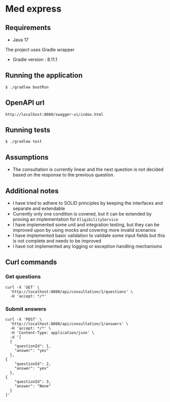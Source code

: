 # Med express 

## Requirements
- Java 17

The project uses Gradle wrapper
- Gradle version : 8.11.1

## Running the application

```
$ ./gradlew bootRun
```

## OpenAPI url
`http://localhost:8080/swagger-ui/index.html`

## Running tests
```
$ ./gradlew test
```

## Assumptions
- The consultation is currently linear and the next question is not decided based on the response to the previous question.

## Additional notes
- I have tried to adhere to SOLID principles by keeping the interfaces and separate and extendable
- Currently only one condition is covered, but it can be extended by proving an implementation for `EligibilityService`
- I have implemented some unit and integration testing, but they can be improved upon by using mocks and covering more invalid scenarios
- I have implemented basic validation to validate some input fields but this is not complete and needs to be improved
- I have not implemented any logging or exception handling mechanisms

## Curl commands

### Get questions
```
curl -X 'GET' \
  'http://localhost:8080/api/consultation/1/questions' \
  -H 'accept: */*'
```

### Submit answers
```
curl -X 'POST' \
  'http://localhost:8080/api/consultation/1/answers' \
  -H 'accept: */*' \
  -H 'Content-Type: application/json' \
  -d '[
  {
    "questionId": 1,
    "answer": "yes"
  },
{
    "questionId": 2,
    "answer": "yes"
  },
{
    "questionId": 3,
    "answer": "None"
  }
]'
```
